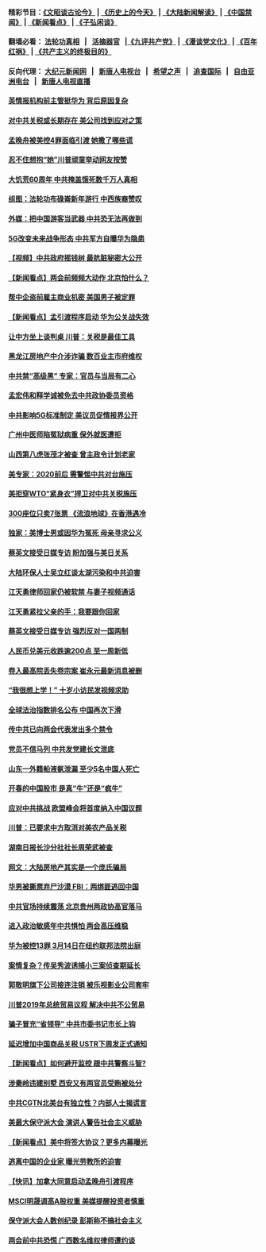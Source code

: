 #### 精彩节目：[《文昭谈古论今》](http://155.138.205.71/wenzhao) | [《历史上的今天》](http://155.138.205.71/today-in-history) | [《大陆新闻解读》](http://155.138.205.71/ntdtv-comedy) | [《中国禁闻》](http://155.138.205.71/ntdtv-news) | [《新闻看点》](http://155.138.205.71/news-insight) | [《子弘闲谈》](http://155.138.205.71/zihongxiantan/) 

 #### 翻墙必看： [法轮功真相](http://155.138.205.71:10000/videos/truth.html) &nbsp;&nbsp;|&nbsp;&nbsp; [活摘器官](http://155.138.205.71:10000/videos/res/Organs/) &nbsp;&nbsp;|[《九评共产党》](http://155.138.205.71:10000/videos/jiuping) | [《漫谈党文化》](http://155.138.205.71:10000/videos/mtdwh) | [《百年红祸》](http://155.138.205.71:10000/videos/bnhh) | [《共产主义的终极目的》](http://155.138.205.71:10000/videos/res/zjmd) 

 #### 反向代理： [大纪元新闻网](http://155.138.205.71:10080/) &nbsp;&nbsp;|&nbsp;&nbsp; [新唐人电视台](http://155.138.205.71:8000/) &nbsp;&nbsp;|&nbsp;&nbsp; [希望之声](http://155.138.205.71:8200/) &nbsp;&nbsp;|&nbsp;&nbsp; [追查国际](http://155.138.205.71:10010/) &nbsp;&nbsp;|&nbsp;&nbsp; [自由亚洲电台](http://155.138.205.71:9800/) &nbsp;&nbsp;|&nbsp;&nbsp; [新唐人电视直播](http://155.138.205.71/) 

#### [英情报机构前主管挺华为 背后原因复杂](../pages/nsc413/n11083841.md?t=03030336) 

#### [对中共关税或长期存在 美公司找到应对之策](../pages/nsc413/n11084764.md?t=03030336) 

#### [孟晚舟被美控4罪面临引渡 她撒了哪些谎](../pages/nsc413/n11084821.md?t=03030336) 

#### [忍不住想抱“她”川普顽童举动网友按赞](../pages/nsc413/n11084691.md?t=03030336) 

#### [大饥荒60周年 中共掩盖饿死数千万人真相](../pages/nsc413/n11084521.md?t=03030336) 

#### [组图：法轮功布碌崙新年游行 中西族裔赞叹](../pages/nsc413/n11084713.md?t=03030336) 

#### [外媒：把中国游客当武器 中共恐无法再做到](../pages/nsc413/n11082194.md?t=03030336) 

#### [5G改变未来战争形态 中共军方自曝华为隐患](../pages/nsc413/n11080193.md?t=03030336) 

#### [【视频】中共政府摇钱树 最肮脏秘密大公开](../pages/nsc413/n11018479.md?t=03030336) 

#### [【新闻看点】两会前频频大动作 北京怕什么？](../pages/nsc413/n11084463.md?t=03030336) 

#### [帮中企盗前雇主商业机密 美国男子被定罪](../pages/nsc413/n11084590.md?t=03030336) 

#### [【新闻看点】孟引渡程序启动 华为公关战失效](../pages/nsc413/n11084453.md?t=03030336) 

#### [让中方坐上谈判桌 川普：关税是最佳工具](../pages/nsc413/n11084359.md?t=03030336) 

#### [黑龙江房地产中介涉诈骗 数百业主市府维权](../pages/nsc413/n11084498.md?t=03030336) 

#### [中共禁“高级黑” 专家：官员与当局有二心](../pages/nsc413/n11084288.md?t=03030336) 

#### [孟宏伟和释学诚被免去中共政协委员资格](../pages/nsc413/n11084421.md?t=03030336) 

#### [中共影响5G标准制定 美议员促情报界公开](../pages/nsc413/n11084422.md?t=03030336) 

#### [广州中医师陷冤狱病重 保外就医遭拒](../pages/nsc413/n11053515.md?t=03030336) 

#### [山西第八虎张茂才被查 曾主政令计划老家](../pages/nsc413/n11084247.md?t=03030336) 

#### [美专家：2020前后 需警惕中共对台施压](../pages/nsc413/n11084164.md?t=03030336) 


#### [美拒穿WTO“紧身衣”捍卫对中共关税施压](../pages/nsc413/n11084156.md?t=03030336) 

#### [300座位只卖7张票 《流浪地球》在香港遇冷](../pages/nsc413/n11084021.md?t=03030336) 

#### [独家：美博士男或因华为冤死 母亲寻求公义](../pages/nsc413/n11082270.md?t=03030336) 

#### [蔡英文接受日媒专访 盼加强与美日关系](../pages/nsc413/n11083821.md?t=03030336) 

#### [大陆环保人士吴立红谈太湖污染和中共迫害](../pages/nsc413/n11083885.md?t=03030336) 

#### [江天勇律师回家仍被软禁 与妻子视频通话](../pages/nsc413/n11083670.md?t=03030336) 

#### [江天勇紧拉父亲的手：我要跟你回家](../pages/nsc413/n11082977.md?t=03030336) 

#### [蔡英文接受日媒专访 强烈反对一国两制](../pages/nsc413/n11083772.md?t=03030336) 

#### [人民币兑美元收跌逾200点 至一周新低](../pages/nsc413/n11083568.md?t=03030336) 

#### [卷入最高院丢失卷宗案 崔永元最新消息被删](../pages/nsc413/n11083425.md?t=03030336) 

#### [“我很想上学！” 十岁小访民发视频求助](../pages/nsc413/n11083426.md?t=03030336) 

#### [全球法治指数排名公布 中国再次下滑](../pages/nsc413/n11083388.md?t=03030336) 

#### [传中共已向两会代表发出多个禁令](../pages/nsc413/n11083242.md?t=03030336) 

#### [党员不信马列 中共发党建长文泄底](../pages/nsc413/n11083141.md?t=03030336) 

#### [山东一外籍船液氨泄漏 至少5名中国人死亡](../pages/nsc413/n11083259.md?t=03030336) 

#### [开春的中国股市 是真“牛”还是“疯牛”](../pages/nsc413/n11083096.md?t=03030336) 

#### [应对中共挑战 欧盟峰会将首度纳入中国议题](../pages/nsc413/n11083159.md?t=03030336) 

#### [川普：已要求中方取消对美农产品关税](../pages/nsc413/n11083216.md?t=03030336) 

#### [湖南日报长沙分社社长周荣武被查](../pages/nsc413/n11083132.md?t=03030336) 

#### [网文：大陆房地产其实是一个庞氏骗局](../pages/nsc413/n11082988.md?t=03030336) 

#### [华男被撕票弃尸沙漠 FBI：两绑匪逃回中国](../pages/nsc413/n11082885.md?t=03030336) 

#### [中共官场持续震荡 北京贵州两政协高官落马](../pages/nsc413/n11083095.md?t=03030336) 

#### [进入政治敏感年中共惧怕 两会高压维稳](../pages/nsc413/n11082803.md?t=03030336) 

#### [华为被控13罪 3月14日在纽约联邦法院出庭](../pages/nsc413/n11082772.md?t=03030336) 

#### [案情复杂？传吴秀波诱捕小三案侦查期延长](../pages/nsc413/n11082494.md?t=03030336) 

#### [郭敬明旗下公司接连注销 被乐视影业公司套牢](../pages/nsc413/n11082525.md?t=03030336) 

#### [川普2019年总统贸易议程 解决中共不公贸易](../pages/nsc413/n11082766.md?t=03030336) 

#### [骗子冒充“省领导” 中共市委书记市长上钩](../pages/nsc413/n11082471.md?t=03030336) 

#### [延迟增加中国商品关税 USTR下周发正式通知](../pages/nsc413/n11082707.md?t=03030336) 

#### [【新闻看点】如何避开监控 跟中共警察斗智?](../pages/nsc413/n11082342.md?t=03030336) 

#### [涉秦岭违建别墅 西安又有两官员受贿被处分](../pages/nsc413/n11082578.md?t=03030336) 

#### [中共CGTN北美台有独立性？内部人士揭谎言](../pages/nsc413/n11082511.md?t=03030336) 

#### [美最大保守派大会 演讲人警告社会主义威胁](../pages/nsc413/n11082171.md?t=03030336) 

#### [【新闻看点】美中将签大协议？更多内幕曝光](../pages/nsc413/n11082208.md?t=03030336) 

#### [逃离中国的企业家 曝光劳教所的迫害](../pages/nsc413/n11080422.md?t=03030336) 

#### [【快讯】加拿大同意启动孟晚舟引渡程序](../pages/nsc413/n11082478.md?t=03030336) 

#### [MSCI明晟调高A股权重 美媒提醒投资者慎重](../pages/nsc413/n11082078.md?t=03030336) 

#### [保守派大会人数创纪录 彭斯称不搞社会主义](../pages/nsc413/n11082273.md?t=03030336) 

#### [两会前中共恐慌 广西数名维权律师遭约谈](../pages/nsc413/n11082307.md?t=03030336) 

